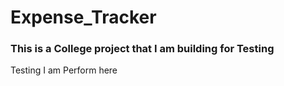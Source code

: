 # Expense_Tracker
<h3>This is a College project that I am building for Testing</h3>
<p>Testing I am Perform here</p>

